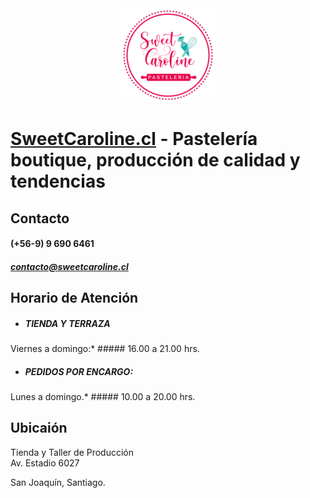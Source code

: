 <center><a href="https://sweetcaroline.cl" target="_blank"><img src="./current/wp-content/uploads/2022/08/Logo-color-150x150.png"></a></center>

# [SweetCaroline.cl](https://sweetcaroline.cl) - Pastelería boutique, producción de calidad y tendencias




Contacto
--------

#### (+56-9) 9 690 6461

##### contacto@sweetcaroline.cl

Horario de Atención
-------------------

*   ##### TIENDA Y TERRAZA
    
Viernes a domingo:*   ##### 16.00 a 21.00 hrs.
    
*   ##### PEDIDOS POR ENCARGO:
    
Lunes a domingo.*   ##### 10.00 a 20.00 hrs.
    

Ubicaión
--------

Tienda y Taller de Producción  
Av. Estadio 6027

San Joaquín, Santiago.
